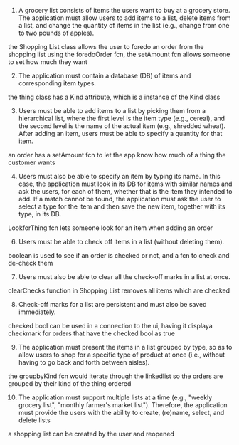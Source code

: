 1.  A grocery list consists of items the users want to buy at a grocery
    store. The application must allow users to add items to a list,
    delete items from a list, and change the quantity of items in the
    list (e.g., change from one to two pounds of apples).

the Shopping List class allows the user to foredo an order from the
shopping list using the foredoOrder fcn, the setAmount fcn allows
someone to set how much they want

2.  The application must contain a database (DB) of items and
    corresponding item types.

the thing class has a Kind attribute, which is a instance of the Kind
class

3.  Users must be able to add items to a list by picking them from a
    hierarchical list, where the first level is the item type (e.g.,
    cereal), and the second level is the name of the actual item (e.g.,
    shredded wheat). After adding an item, users must be able to specify
    a quantity for that item.

an order has a setAmount fcn to let the app know how much of a thing the
customer wants

4.  Users must also be able to specify an item by typing its name. In
    this case, the application must look in its DB for items with
    similar names and ask the users, for each of them, whether that is
    the item they intended to add. If a match cannot be found, the
    application must ask the user to select a type for the item and then
    save the new item, together with its type, in its DB.

LookforThing fcn lets someone look for an item when adding an order

6.  Users must be able to check off items in a list (without deleting
    them).

boolean is used to see if an order is checked or not, and a fcn to check
and de-check them

7.  Users must also be able to clear all the check-off marks in a list
    at once.

clearChecks function in Shopping List removes all items which are
checked

8.  Check-off marks for a list are persistent and must also be saved
    immediately.

checked bool can be used in a connection to the ui, having it displaya
checkmark for orders that have the checked bool as true

9.  The application must present the items in a list grouped by type, so
    as to allow users to shop for a specific type of product at once
    (i.e., without having to go back and forth between aisles).

the groupbyKind fcn would iterate through the linkedlist so the orders
are grouped by their kind of the thing ordered

10. The application must support multiple lists at a time (e.g., "weekly
    grocery list", "monthly farmer's market list"). Therefore, the
    application must provide the users with the ability to create,
    (re)name, select, and delete lists

a shopping list can be created by the user and reopened
